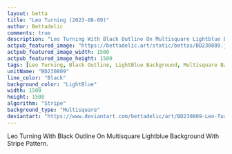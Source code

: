 ```yaml
---
layout: betta
title: "Leo Turning (2023-08-09)"
author: Bettadelic
comments: true
description: "Leo Turning With Black Outline On Multisquare Lightblue Background With Stripe Pattern."
actpub_featured_image: "https://bettadelic.art/static/bettas/BD230809.jpg"
actpub_featured_image_width: 1500
actpub_featured_image_height: 1500
tags: [Leo Turning, Black Outline, LightBlue Background, Multisquare Background Pattern, Stripe Pattern, August 2023]
unitName: "BD230809"
line_color: "Black"
background_color: "LightBlue"
width: 1500
height: 1500
algorithm: "Stripe"
background_type: "Multisquare"
deviantart: "https://www.deviantart.com/bettadelic/art/BD230809-Leo-Turning-2023-08-09-976337603"
---
```


Leo Turning With Black Outline On Multisquare Lightblue Background With Stripe Pattern.
